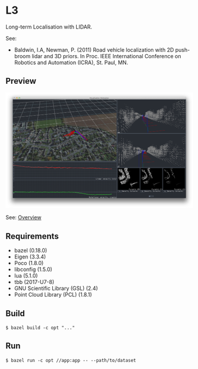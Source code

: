 L3
==

Long-term Localisation with LIDAR.

See:
*   Baldwin, I.A, Newman, P. (2011) Road vehicle localization with 2D push-broom
    lidar and 3D priors.  In Proc. IEEE International Conference on Robotics and
    Automation (ICRA), St. Paul, MN. 

Preview
-------
![L3](/media/screenshots/4.png)

See: [Overview](https://vimeo.com/81037811)

Requirements
------------
* bazel (0.18.0)
* Eigen (3.3.4)
* Poco (1.8.0)
* libconfig (1.5.0)
* lua (5.1.0)
* tbb (2017-U7-8)
* GNU Scientific Library (GSL) (2.4)
* Point Cloud Library (PCL) (1.8.1)

Build
-----
```
$ bazel build -c opt "..."
```

Run 
-----
```
$ bazel run -c opt //app:app -- --path/to/dataset
```
